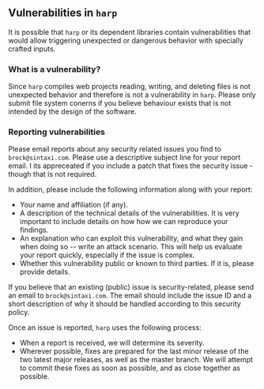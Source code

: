## Vulnerabilities in `harp`

It is possible that `harp` or its dependent libraries contain vulnerabilities
that would allow triggering unexpected or dangerous behavior with specially
crafted inputs.

### What is a vulnerability?

Since `harp` compiles web projects reading, writing, and deleting files is not
unexpected behavior and therefore is not a vulnerability in `harp`. Please only
submit file system conerns if you believe behaviour exists that is not intended
by the design of the software.

### Reporting vulnerabilities

Please email reports about any security related issues you find to
`brock@sintaxi.com`. Please use a descriptive subject line for your report
email. I its appreceated if you include a patch that fixes the security issue -
though that is not required.

In addition, please include the following information along with your report:

* Your name and affiliation (if any).
* A description of the technical details of the vulnerabilities. It is very
  important to include details on how how we can reproduce your findings.
* An explanation who can exploit this vulnerability, and what they gain when
  doing so -- write an attack scenario. This will help us evaluate your report
  quickly, especially if the issue is complex.
* Whether this vulnerability public or known to third parties. If it is, please
  provide details.

If you believe that an existing (public) issue is security-related, please send
an email to `brock@sintaxi.com`. The email should include the issue ID and a
short description of why it should be handled according to this security policy.

Once an issue is reported, `harp` uses the following process:

* When a report is received, we will determine its severity.
* Wherever possible, fixes are prepared for the last minor release of the two
  latest major releases, as well as the master branch. We will attempt to commit
  these fixes as soon as possible, and as close together as possible.
